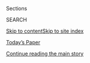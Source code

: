 <div id="app">

<div>

<div class="NYTAppHideMasthead css-zz1s19 e1suatyy0">

<div class="section css-ui9rw0 e1suatyy2">

<div class="css-11hrj97 er09x8g0">

<div class="css-6n7j50">

</div>

<span class="css-1dv1kvn">Sections</span>

<div class="css-10488qs">

<span class="css-1dv1kvn">SEARCH</span>

</div>

[Skip to content](#site-content)[Skip to site
index](#site-index)

</div>

<div class="css-10698na e1huz5gh0">

</div>

</div>

<div id="masthead-bar-one" class="section hasLinks css-15hmgas e1csuq9d3">

<div class="css-uqyvli e1csuq9d0">

</div>

<div class="css-1uqjmks e1csuq9d1">

</div>

<div class="css-9e9ivx">

[](https://myaccount.nytimes.com/auth/login?response_type=cookie&client_id=vi)

</div>

<div class="css-1bvtpon e1csuq9d2">

[Today’s Paper](https://www.nytimes.com/section/todayspaper)

</div>

</div>

</div>

</div>

<div data-aria-hidden="false">

<div id="site-content" data-role="main">

<div id="top-wrapper" class="css-15p45cc eaca97t0" type="top">

<div id="top-slug" class="css-19x0jxb eaca97t1" hidden="">

Advertisement

</div>

[Continue reading the main
story](#after-top)

<div class="ad top-wrapper" style="text-align:center;height:100%;display:block;min-height:90px">

<div id="top" class="place-ad" data-position="top" data-size-key="top">

</div>

</div>

<div id="after-top">

</div>

</div>

<div id="collection-farhad-manjoo" class="section css-15h4p1b e9abtgs0">

<div class="css-1j21atc e1svk9qx1">

<div class="css-fmiefx e1svk9qx2">

<div class="css-1hk7r2m eu54l5x0">

<div id="sponsor-wrapper" class="css-7a1pgi eaca97t0" type="sponsor" hidden="">

<div id="sponsor-slug" class="css-1l4mleb eaca97t1" hidden="">

Supported by

</div>

[Continue reading the main
story](#after-sponsor)

<div id="sponsor" class="ad sponsor-wrapper" style="text-align:left;height:100%;display:block">

</div>

<div id="after-sponsor">

</div>

</div>

</div>

### <span class="css-1032l74 ezz4tcd1">[Opinion](/section/opinion)</span>

</div>

<div class="css-nfcc9b e1svk9qx3">

<div class="css-zpl4ow e1svk9qx7">

![avatar](https://static01.nyt.com/images/2019/01/08/opinion/farhad-manjoo-opinion/farhad-manjoo-opinion-thumbLarge.png)

</div>

<div class="css-vl9dhg e1svk9qx5">

<div class="css-1nrhkj6 e1svk9qx6">

# Farhad Manjoo

<div class="follow-button-placeholder" data-collection-id="">

</div>

</div>

## <span>Technology, global affairs and culture</span> <span class="css-dd5dyy">More**</span>

</div>

</div>

## <span>Technology, global affairs and culture</span> <span class="css-dd5dyy">More**</span>

</div>

<div class="css-1ywsdp4">

Farhad Manjoo became an opinion columnist for The New York Times in
2018. 

Before that, he wrote The Times’ State of the Art column, covering the
technology industry’s efforts to swallow up the world. Mr. Manjoo has
also written for Slate, Salon, Fast Company and The Wall Street Journal.
To his chagrin, his 2008 book, “True Enough: Learning to Live in a
Post-Fact World,” accurately predicted our modern age of tech-abetted
echo chambers and “alternative facts.”

Mr. Manjoo was born in South Africa and emigrated with his family to
Southern California in the late 1980s. He lives in Northern California
with his wife and two children. 

 

</div>

<div class="css-1rclpnj ekkqrpp0">

</div>

<div class="css-185go5a e1o5byef0">

<div class="css-15cbhtu">

  - [Latest](#stream-panel)
  - <span class="css-6n7j50">Search</span>
    <div class="control">
    <div class="label-container css-1dv1kvn">
    Search
    </div>
    <div class="css-wm4t3d">
    **<span id="clear-search-input" class="css-1dv1kvn">Clear this text
    input</span>
    </div>
    </div>
    <span class="css-1iovbfw"></span>

<div id="stream-panel" class="section css-8msx5b e1jz0cab1">

<div class="css-13mho3u">

1.  
    
    <div class="css-1cp3ece">
    
    <div class="css-1l4spti">
    
    [](/2020/07/29/opinion/gpt-3-ai-automation.html)
    
    <div class="css-79elbk">
    
    ![](https://static01.nyt.com/images/2020/07/29/opinion/29manjoo_web/29manjoo_web-thumbWide-v3.jpg?quality=75&auto=webp&disable=upscale)
    
    </div>
    
    ## How Do You Know a Human Wrote This?
    
    Machines are gaining the ability to write, and they are getting
    terrifyingly good at it.
    
    <div class="css-1nqbnmb ea5icrr0">
    
    By <span class="css-1n7hynb">Farhad
    Manjoo</span>
    
    </div>
    
    </div>
    
    <div class="css-1lc2l26 e1xfvim33">
    
    </div>
    
    </div>

2.  
    
    <div class="css-1cp3ece">
    
    <div class="css-1l4spti">
    
    [](/2020/07/22/opinion/economy-spending-modern-monetary-theory.html)
    
    <div class="css-79elbk">
    
    ![](https://static01.nyt.com/images/2020/07/22/opinion/22manjooWeb/22manjooWeb-thumbWide.jpg?quality=75&auto=webp&disable=upscale)
    
    </div>
    
    ## America Looks Hopelessly Broke. It Isn’t.
    
    For 40 years, both the left and the right have been unnecessarily
    obsessed with deficits, to the detriment of the well-being of
    citizens.
    
    <div class="css-1nqbnmb ea5icrr0">
    
    By <span class="css-1n7hynb">Farhad
    Manjoo</span>
    
    </div>
    
    </div>
    
    <div class="css-1lc2l26 e1xfvim33">
    
    </div>
    
    </div>

3.  
    
    <div class="css-1cp3ece">
    
    <div class="css-1l4spti">
    
    [](/2020/07/15/opinion/schools-reopening.html)
    
    <div class="css-79elbk">
    
    ![](https://static01.nyt.com/images/2020/07/15/opinion/15manjooWeb/15manjooWeb-thumbWide.jpg?quality=75&auto=webp&disable=upscale)
    
    </div>
    
    ## Please Don’t Call Them Heroes
    
    Parents and teachers need a real plan to reopen schools safely.
    
    <div class="css-1nqbnmb ea5icrr0">
    
    By <span class="css-1n7hynb">Farhad
    Manjoo</span>
    
    </div>
    
    </div>
    
    <div class="css-1lc2l26 e1xfvim33">
    
    </div>
    
    </div>

4.  
    
    <div class="css-1cp3ece">
    
    <div class="css-1l4spti">
    
    [](/2020/07/09/opinion/sunday/ban-cars-manhattan-cities.html)
    
    <div class="css-79elbk">
    
    ![](https://static01.nyt.com/images/2020/07/09/opinion/sunday/09manjoo_promo/09manjoo_promo-thumbWide.jpg?quality=75&auto=webp&disable=upscale)
    
    </div>
    
    ## I’ve Seen a Future Without Cars, and It’s Amazing
    
    Why do American cities waste so much space on cars?
    
    <div class="css-1nqbnmb ea5icrr0">
    
    By <span class="css-1n7hynb">Farhad
    Manjoo</span>
    
    </div>
    
    </div>
    
    <div class="css-1lc2l26 e1xfvim33">
    
    </div>
    
    </div>

5.  
    
    <div class="css-1cp3ece">
    
    <div class="css-1l4spti">
    
    [](/2020/07/01/opinion/us-travel-ban-europe.html)
    
    <div class="css-79elbk">
    
    ![](https://static01.nyt.com/images/2020/07/02/opinion/02manjoo1/01manjoo1-thumbWide.jpg?quality=75&auto=webp&disable=upscale)
    
    </div>
    
    ## The World Builds a Wall to Keep America Out
    
    America has no monopoly on success.
    
    <div class="css-1nqbnmb ea5icrr0">
    
    By <span class="css-1n7hynb">Farhad Manjoo</span>
    
    </div>
    
    <div class="css-185051n">
    
    [Leer en
    español](https://www.nytimes.com/es/2020/07/03/espanol/opinion/prohibicion-viajar-europa.html "Read in Spanish")
    
    </div>
    
    </div>
    
    <div class="css-1lc2l26 e1xfvim33">
    
    </div>
    
    </div>

6.  
    
    <div class="css-1cp3ece">
    
    <div class="css-1l4spti">
    
    [](/2020/06/10/opinion/black-lives-matter-protests.html)
    
    <div class="css-79elbk">
    
    ![](https://static01.nyt.com/images/2020/06/10/opinion/10manjoo1/merlin_173249757_84ae29e9-1d4e-4476-a22d-37dad769fffe-thumbWide.jpg?quality=75&auto=webp&disable=upscale)
    
    </div>
    
    ## \[Black Lives Matter Is Winning
    
    Activists set out to show that police brutality was pervasive. The
    police have now made that clear.
    
    <div class="css-1nqbnmb ea5icrr0">
    
    By <span class="css-1n7hynb">Farhad
    Manjoo</span>
    
    </div>
    
    </div>
    
    <div class="css-1lc2l26 e1xfvim33">
    
    </div>
    
    </div>

7.  
    
    <div class="css-1cp3ece">
    
    <div class="css-1l4spti">
    
    [](/2020/06/03/opinion/george-floyd-video-police.html)
    
    <div class="css-79elbk">
    
    ![](https://static01.nyt.com/images/2020/06/03/opinion/03manjoo1/merlin_173047794_244075a0-dee1-4968-9a2d-4c30b9ae861a-thumbWide.jpg?quality=75&auto=webp&disable=upscale)
    
    </div>
    
    ## Cameras Won’t Stop Police From Killing
    
    Body cams have turned brutality into spectacle.
    
    <div class="css-1nqbnmb ea5icrr0">
    
    By <span class="css-1n7hynb">Farhad
    Manjoo</span>
    
    </div>
    
    </div>
    
    <div class="css-1lc2l26 e1xfvim33">
    
    </div>
    
    </div>

8.  
    
    <div class="css-1cp3ece">
    
    <div class="css-1l4spti">
    
    [](/2020/05/20/opinion/coronavirus-worst-case.html)
    
    <div class="css-79elbk">
    
    ![](https://static01.nyt.com/images/2020/05/20/opinion/20manjooWeb/20manjooWeb-thumbWide.jpg?quality=75&auto=webp&disable=upscale)
    
    </div>
    
    ## The Worst Is Yet to Come
    
    The coronavirus and our disastrous national response to it has
    smashed optimists like me in the head.
    
    <div class="css-1nqbnmb ea5icrr0">
    
    By <span class="css-1n7hynb">Farhad
    Manjoo</span>
    
    </div>
    
    <div class="css-185051n">
    
    [阅读简体中文版](https://cn.nytimes.com/opinion/20200521/coronavirus-worst-case/ "Read in Simplified Chinese")[閱讀繁體中文版](https://cn.nytimes.com/opinion/20200521/coronavirus-worst-case/zh-hant/ "Read in Traditional Chinese")
    
    </div>
    
    </div>
    
    <div class="css-1lc2l26 e1xfvim33">
    
    </div>
    
    </div>

9.  
    
    <div class="css-1cp3ece">
    
    <div class="css-1l4spti">
    
    [](/2020/05/13/opinion/inequality-san-francisco-coronavirus.html)
    
    <div class="css-79elbk">
    
    ![](https://static01.nyt.com/images/2020/05/11/opinion/13manjoo-treatment/13manjoo-treatment-thumbWide-v2.jpg?quality=75&auto=webp&disable=upscale)
    
    </div>
    
    ## The Bay Area Billionaires Are Breaking My Heart
    
    Looking for hope in San Francisco.
    
    <div class="css-1nqbnmb ea5icrr0">
    
    By <span class="css-1n7hynb">Farhad
    Manjoo</span>
    
    </div>
    
    </div>
    
    <div class="css-1lc2l26 e1xfvim33">
    
    </div>
    
    </div>

10. 
    
    <div class="css-1cp3ece">
    
    <div class="css-1l4spti">
    
    [](/2020/04/22/opinion/coronavirus-parenting-burnout.html)
    
    <div class="css-79elbk">
    
    ![](https://static01.nyt.com/images/2020/04/21/opinion/21manjoo/21manjoo-thumbWide.jpg?quality=75&auto=webp&disable=upscale)
    
    </div>
    
    ## Two Parents. Two Kids. Two Jobs. No Child Care.
    
    And no end in sight.
    
    <div class="css-1nqbnmb ea5icrr0">
    
    By <span class="css-1n7hynb">Farhad Manjoo</span>
    
    </div>
    
    </div>
    
    <div class="css-1lc2l26 e1xfvim33">
    
    </div>
    
    </div>

<div class="css-13mho3u">

<div class="css-1t62hi8">

<div class="css-1stvaey">

Show
More

<div>

<div style="border:0;clip:rect(0 0 0 0);height:1px;margin:-1px;overflow:hidden;white-space:nowrap;padding:0;width:1px;position:absolute" data-role="log" data-aria-live="assertive">

</div>

<div style="border:0;clip:rect(0 0 0 0);height:1px;margin:-1px;overflow:hidden;white-space:nowrap;padding:0;width:1px;position:absolute" data-role="log" data-aria-live="assertive">

</div>

<div style="border:0;clip:rect(0 0 0 0);height:1px;margin:-1px;overflow:hidden;white-space:nowrap;padding:0;width:1px;position:absolute" data-role="log" data-aria-live="polite">

</div>

<div style="border:0;clip:rect(0 0 0 0);height:1px;margin:-1px;overflow:hidden;white-space:nowrap;padding:0;width:1px;position:absolute" data-role="log" data-aria-live="polite">

</div>

</div>

</div>

</div>

</div>

</div>

<div class="css-g6hk37 supplemental">

<div id="mid1-wrapper" class="css-10wkyv7 eaca97t0" type="lede">

<div id="mid1-slug" class="css-1tag3rd eaca97t1">

Advertisement

</div>

[Continue reading the main
story](#after-mid1)

<div id="mid1" class="ad mid1-wrapper" style="text-align:center;height:100%;display:block;min-height:250px">

</div>

<div id="after-mid1">

</div>

</div>

<div id="mktg-wrapper" class="css-oxle51 eaca97t0" type="mktg">

<div id="mktg-slug" class="css-1tag3rd eaca97t1">

Advertisement

</div>

[Continue reading the main
story](#after-mktg)

<div id="mktg" class="ad mktg-wrapper" style="text-align:center;height:100%;display:block">

</div>

<div id="after-mktg">

</div>

</div>

</div>

</div>

</div>

</div>

</div>

</div>

## Site Index

<div>

</div>

## Site Information Navigation

  - [© <span>2020</span> <span>The New York Times
    Company</span>](https://help.nytimes.com/hc/en-us/articles/115014792127-Copyright-notice)

<!-- end list -->

  - [NYTCo](https://www.nytco.com/)
  - [Contact
    Us](https://help.nytimes.com/hc/en-us/articles/115015385887-Contact-Us)
  - [Work with us](https://www.nytco.com/careers/)
  - [Advertise](https://nytmediakit.com/)
  - [T Brand Studio](http://www.tbrandstudio.com/)
  - [Your Ad
    Choices](https://www.nytimes.com/privacy/cookie-policy#how-do-i-manage-trackers)
  - [Privacy](https://www.nytimes.com/privacy)
  - [Terms of
    Service](https://help.nytimes.com/hc/en-us/articles/115014893428-Terms-of-service)
  - [Terms of
    Sale](https://help.nytimes.com/hc/en-us/articles/115014893968-Terms-of-sale)
  - [Site
    Map](https://spiderbites.nytimes.com)
  - [Help](https://help.nytimes.com/hc/en-us)
  - [Subscriptions](https://www.nytimes.com/subscription?campaignId=37WXW)

</div>

</div>
